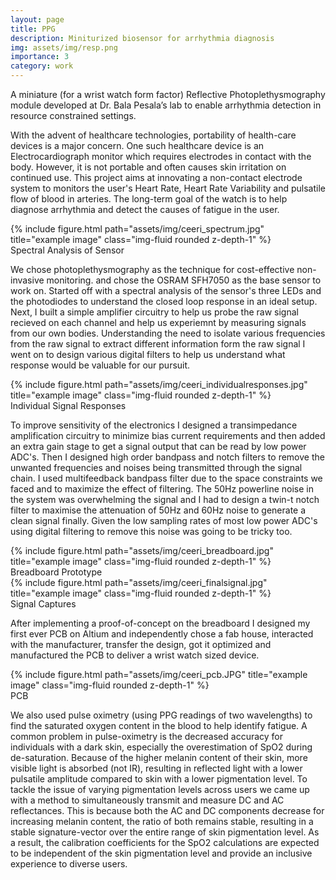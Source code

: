 ```yaml
---
layout: page
title: PPG
description: Miniturized biosensor for arrhythmia diagnosis
img: assets/img/resp.png
importance: 3
category: work
---
```


A miniature (for a wrist watch form factor) Reflective Photoplethysmography module developed at Dr. Bala Pesala’s lab to enable arrhythmia detection in resource constrained settings.

With the advent of healthcare technologies, portability of health-care devices is a major concern. One such healthcare device is an Electrocardiograph monitor which requires electrodes in contact with the body. However, it is not portable and often causes skin irritation on continued use. This project aims at innovating a non-contact electrode system to monitors the user's Heart Rate, Heart Rate Variability and pulsatile flow of blood in arteries. The long-term goal of the watch is to help diagnose arrhythmia and detect the causes of fatigue in the user. 

<div class="img">
        {% include figure.html path="assets/img/ceeri_spectrum.jpg" title="example image" class="img-fluid rounded z-depth-1" %}
</div>
<div class="caption">
    Spectral Analysis of Sensor
</div>

We chose photoplethysmography as the technique for cost-effective non-invasive monitoring. and chose the OSRAM SFH7050 as the base sensor to work on. Started off with a spectral analysis of the sensor's three LEDs and the photodiodes to understand the closed loop response in an ideal setup. Next, I built a simple amplifier circuitry to help us probe the raw signal recieved on each channel and help us experiemnt by measuring signals from our own bodies. Understanding the need to isolate various frequencies from the raw signal to extract different information form the raw signal I went on to design various digital filters to help us understand what response would be valuable for our pursuit.

<div class="img">
        {% include figure.html path="assets/img/ceeri_individualresponses.jpg" title="example image" class="img-fluid rounded z-depth-1" %}
</div>
<div class="caption">
    Individual Signal Responses
</div>

To improve sensitivity of the electronics I designed a transimpedance amplification circuitry to minimize bias current requirements and then added an extra gain stage to get a signal output that can be read by low power ADC's. Then I designed high order bandpass and notch filters to remove the unwanted frequencies and noises being transmitted through the signal chain. I used multifeedback bandpass filter due to the space constraints we faced and to maximize the effect of filtering. The 50Hz powerline noise in the system was overwhelming the signal and I had to design a twin-t notch filter to maximise the attenuation of 50Hz and 60Hz noise to generate a clean signal finally. Given the low sampling rates of most low power ADC's using digital filtering to remove this noise was going to be tricky too. 

<div class="img">
        {% include figure.html path="assets/img/ceeri_breadboard.jpg" title="example image" class="img-fluid rounded z-depth-1" %}
</div>
<div class="caption">
    Breadboard Prototype
</div>

<div class="img">
        {% include figure.html path="assets/img/ceeri_finalsignal.jpg" title="example image" class="img-fluid rounded z-depth-1" %}
</div>
<div class="caption">
    Signal Captures
</div>

After implementing a proof-of-concept on the breadboard I designed my first ever PCB on Altium and independently chose a fab house, interacted with the manufacturer, transfer the design, got it optimized and manufactured the PCB to deliver a wrist watch sized device.

<div class="img">
        {% include figure.html path="assets/img/ceeri_pcb.JPG" title="example image" class="img-fluid rounded z-depth-1" %}
</div>
<div class="caption">
    PCB
</div>

We also used pulse oximetry (using PPG readings of two wavelengths) to find the saturated oxygen content in the blood to help identify fatigue. A common problem in pulse-oximetry is the decreased accuracy for individuals with a dark skin, especially the overestimation of SpO2 during de-saturation. Because of the higher melanin content of their skin, more visible light is absorbed (not IR), resulting in reflected light with a lower pulsatile amplitude compared to skin with a lower pigmentation level. To tackle the issue of varying pigmentation levels across users we came up with a method to simultaneously transmit and measure DC and AC reflectances. This is because both the AC and DC components decrease for increasing melanin content, the ratio of both remains stable, resulting in a stable signature-vector over the entire range of skin pigmentation level. As a result, the calibration coefficients for the SpO2 calculations are expected to be independent of the skin pigmentation level and provide an inclusive experience to diverse users.
